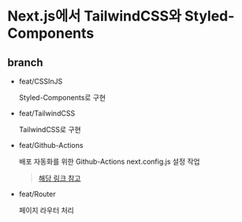 # Next.js에서 TailwindCSS와 Styled-Components

## branch

- feat/CSSInJS

  Styled-Components로 구현

- feat/TailwindCSS

  TailwindCSS로 구현

- feat/Github-Actions

  배포 자동화를 위한 Github-Actions next.config.js 설정 작업

  > [해당 링크 참고](https://nextjs.org/docs/app/building-your-application/deploying/static-exports)

- feat/Router

  페이지 라우터 처리
